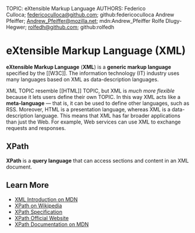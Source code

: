 TOPIC: eXtensible Markup Language
AUTHORS: Federico Culloca; federicoculloca@github.com; github:federicoculloca
         Andrew Pfeiffer; Andrew_Pfeiffer@mozilla.net; mdn:Andrew_Pfeiffer
         Rolfe Dlugy-Hegwer; rolfedh@github.com; github:rolfedh

# eXtensible Markup Language (XML)

**eXtensible Markup Language** (**XML**) is a **generic markup language** specified by the [[W3C]].
The information technology (IT) industry uses many languages based on XML as data-description languages.

XML TOPIC resemble [[HTML]] TOPIC, but XML is *much more flexible* because it lets users define their
own TOPIC. In this way XML acts like a **meta-language** — that is, it can be used to define other languages,
such as RSS. Moreover, HTML is a presentation language, whereas XML is a data-description language.
This means that XML has far broader applications than just the Web. For example, Web services can
use XML to exchange requests and responses.

## XPath

**XPath** is a **query language** that can access sections and content in an XML document.

## Learn More

- [XML Introduction on MDN](https://wiki.developer.mozilla.org/en-US/docs/XML_Introduction)
- [XPath on Wikipedia](https://en.wikipedia.org/wiki/XPath)
- [XPath Specification](http://www.w3.org/TR/xpath-30/)
- [XPath Official Website](http://www.w3.org/standards/techs/xpath#w3c_all)
- [XPath Documentation on MDN](https://developer.mozilla.org/en-US/docs/Web/XPath)

